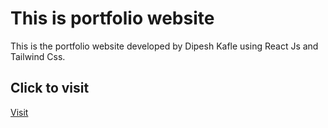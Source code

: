 <h1>
This is portfolio website
</h1>
<div>
<p>
This is the portfolio website developed by Dipesh Kafle using React Js and Tailwind Css.
<br/>
<h2>Click to visit</h2>
<a href="kafledipesh.com.np">Visit</a>
</p>
</div>
